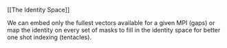 [[The Identity Space]]

We can embed only the fullest vectors available for a given MPI (gaps) or map the identity on every set of masks to fill in the identity space for better one shot indexing (tentacles).